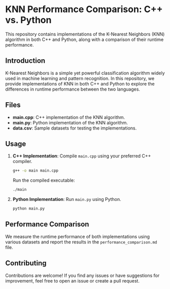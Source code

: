# KNN Performance Comparison: C++ vs. Python

This repository contains implementations of the K-Nearest Neighbors (KNN) algorithm in both C++ and Python, along with a comparison of their runtime performance.

## Introduction
K-Nearest Neighbors is a simple yet powerful classification algorithm widely used in machine learning and pattern recognition. In this repository, we provide implementations of KNN in both C++ and Python to explore the differences in runtime performance between the two languages.

## Files
- **main.cpp**: C++ implementation of the KNN algorithm.
- **main.py**: Python implementation of the KNN algorithm.
- **data.csv**: Sample datasets for testing the implementations.

## Usage
1. **C++ Implementation**: Compile `main.cpp` using your preferred C++ compiler.
    ```bash
    g++ -o main main.cpp
    ```
    Run the compiled executable:
    ```bash
    ./main
    ```

2. **Python Implementation**: Run `main.py` using Python.
    ```bash
    python main.py
    ```

## Performance Comparison
We measure the runtime performance of both implementations using various datasets and report the results in the `performance_comparison.md` file.

## Contributing
Contributions are welcome! If you find any issues or have suggestions for improvement, feel free to open an issue or create a pull request.
